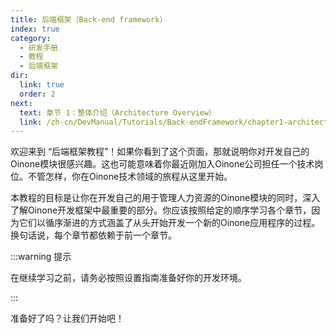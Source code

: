 ```yaml
---
title: 后端框架（Back-end framework）
index: true
category:
  - 研发手册
  - 教程
  - 后端框架
dir:
  link: true
  order: 2
next:
  text: 章节 1：整体介绍（Architecture Overview）
  link: /zh-cn/DevManual/Tutorials/Back-endFramework/chapter1-architecture-overview.md
---
```

欢迎来到 “后端框架教程”！如果你看到了这个页面，那就说明你对开发自己的Oinone模块很感兴趣。这也可能意味着你最近刚加入Oinone公司担任一个技术岗位。不管怎样，你在Oinone技术领域的旅程从这里开始。

本教程的目标是让你在开发自己的用于管理人力资源的Oinone模块的同时，深入了解Oinone开发框架中最重要的部分。你应该按照给定的顺序学习各个章节，因为它们以循序渐进的方式涵盖了从头开始开发一个新的Oinone应用程序的过程。换句话说，每个章节都依赖于前一个章节。

:::warning 提示

在继续学习之前，请务必按照设置指南准备好你的开发环境。

:::

准备好了吗？让我们开始吧！

